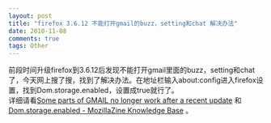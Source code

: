 ```yaml
---
layout: post
title: "firefox 3.6.12 不能打开gmail的buzz，setting和chat 解决办法"
date: 2010-11-08
comments: true
tags: Other
---
```

前段时间升级firefox到3.6.12后发现不能打开gmail里面的buzz，setting和chat了，今天网上搜了搜，找到了解决办法。在地址栏输入about:config进入firefox设置，找到Dom.storage.enabled，设置成true就行了。<br />详细请看<a href="https://support.mozilla.com/en-US/questions/763190#answer-115496">Some parts of GMAIL no longer work after a recent update</a> 和<a href="http://kb.mozillazine.org/Dom.storage.enabled"> Dom.storage.enabled - MozillaZine Knowledge Base</a> 。<br /><br />